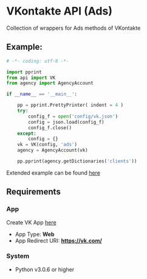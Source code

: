 # VKontakte API (Ads)
Collection of wrappers for Ads methods of VKontakte

## Example:

```python
# -*- coding: utf-8 -*-

import pprint
from api import VK
from agency import AgencyAccount

if __name__ == '__main__':

	pp = pprint.PrettyPrinter( indent = 4 )
	try:
		config_f = open('config/vk.json')
		config = json.load(config_f)
		config_f.close()
	except:
		config = {}
	vk = VK(config, 'ads')
	agency = AgencyAccount(vk)

	pp.pprint(agency.getDictionaries('clients'))
```
Extended example can be found [here](/interface.py)
## Requirements

### App

Create VK App [here](https://vk.com/apps)

 * App Type: **Web**
 * App Redirect URI: **https://vk.com/**
 
### System

 * Python v3.0.6 or higher

